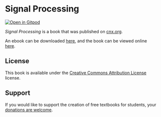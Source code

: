 # Signal Processing

[![Open in Gitpod](https://gitpod.io/button/open-in-gitpod.svg)](https://gitpod.io/from-referrer/)

_Signal Processing_ is a book that was published on [cnx.org](https://cnx.org/).

An ebook can be downloaded [here](https://github.com/cnx-user-books/cnxbook-signal-processing/releases/latest), and the book can be viewed online [here](https://github.com/cnx-user-books/cnxbook-signal-processing/releases/latest).

## License
This book is available under the [Creative Commons Attribution License](./LICENSE) license.

## Support
If you would like to support the creation of free textbooks for students, your [donations are welcome](https://riceconnect.rice.edu/donation/support-openstax-banner).

